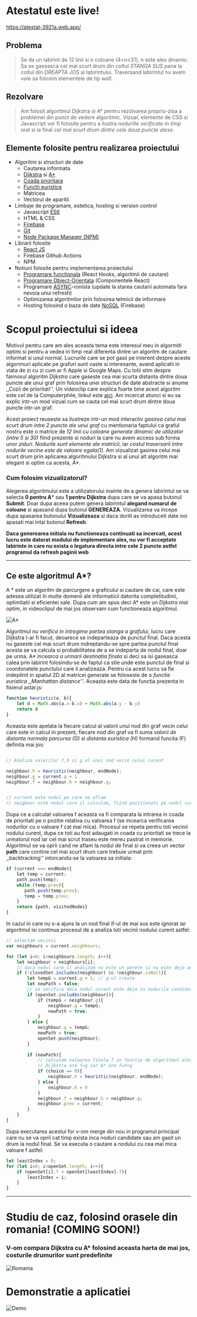 # Atestatul este live!

https://atestat-3921a.web.app/

## Problema 
> Se da un labirint de 12 linii si n coloane (4<n<31), n este ales dinamic. Sa se gaseasca cel mai scurt drum din coltul _STANGA SUS_ pana la coltul din _DREAPTA JOS_ al labirintului. Traversand labirintul nu avem voie sa folosim elementele de tip _wall_. 

## Rezolvare
> Am folosit algoritmul Dijkstra si A* pentru rezolvarea propriu-zisa a problemei din punct de vedere algoritmic. Vizual, elemente de CSS si Javascript vor fi folosite pentru a ilustra _nodurille verificate in timp real_ si la final _cel mai scurt drum dintre cele doua puncte alese_.

## Elemente folosite pentru realizarea proiectului
* Algoritmi si structuri de date
  * Cautarea informata
  * [Dijkstra](https://ro.wikipedia.org/wiki/Algoritmul_lui_Dijkstra) si [A*](https://en.wikipedia.org/wiki/A*_search_algorithm)
  * [Coada prioritara](https://en.wikipedia.org/wiki/Priority_queue)
  * [Functii euristice](http://software.ucv.ro/~cbadica/ai/cap6.pdf)
  * Matricea
  * Vectorul de aparitii
* Limbaje de programare, estetica, hosting si version control
  * Javascript [ES6](https://www.w3schools.com/js/js_es6.asp)
  * HTML & CSS
  * [Firebase](https://en.wikipedia.org/wiki/Firebase)
  * [Git](https://ro.wikipedia.org/wiki/Git)
  * [Node Package Manager (NPM)](https://en.wikipedia.org/wiki/Npm_(software))
* Librarii folosite
  * [React JS](https://reactjs.org/)
  * Firebase Github Actions
  * NPM
* Notiuni folosite pentru implementarea proiectului
  * [Programare functionala](https://ro.wikipedia.org/wiki/Programare_func%C8%9Bional%C4%83) (React Hooks, algoritmii de cautare)
  * [Programare Obiect-Orientata](https://ro.wikipedia.org/wiki/Programare_orientat%C4%83_pe_obiecte) (Componentele React)
  * Programare [ASYNC](https://en.wikipedia.org/wiki/Asynchrony_(computer_programming))-ronista (update la starea cautarii automata fara nevoia unui refresh)
  * Optimizarea algoritmilor prin folosirea tehnicii de informare 
  * Hosting folosind o baza de date [NoSQL](https://en.wikipedia.org/wiki/NoSQL) (Firebase)


# Scopul proiectului si ideea 

Motivul pentru care am ales aceasta tema este interesul meu in algormiti optimi si pentru a vedea in timp real diferenta dintre un algoritm de cautare informat si unul normal.
Lucrurile care se pot gasii pe interent despre aceste algorimuri aplicate pe grafuri sunt vaste si interesante, avand aplicatii in viata de zi cu zi cum ar fi Apple si Google Maps. Cu totii stim despre faimosul algoritm _Dijkstra_ care gaseste cea mai scurta distanta dintre doua puncte ale unui graf prin folosirea unei structuri de date abstracte si anume ,,Cozii de prioritati''. Un videoclip care explica foarte bine acest algoritm este cel de la Computerphile, linkul este [aici](https://www.youtube.com/watch?v=GazC3A4OQTE). Am incercat atunci si eu sa explic intr-un mod vizual cum se cauta cel mai scurt drum dintre doua puncte intr-un graf.

Acest proiect reuseste sa ilustreze intr-un mod interactiv _gasirea celui mai scurt drum intre 2 puncte ale unui graf_ cu mentionaria faptului ca graful nostru este o matrice de _12 linii cu coloane generate dinamic de utilizator (intre 5 si 30)_ fiind prezente si noduri la care nu avem access sub forma unor _ziduri_. _Nodurile sunt elemente ale matricii_, iar _costul traversarii intre nodurile vecine este de valoare egala(1)_. Am vizualizat gasirea celui mai scurt drum prin aplicarea algoritmului Dijkstra si al unui alt algoritm mai elegant si optim ca acesta, A*. 

### Cum folosim vizualizatorul?
Alegerea algoritmului este a utilizatorului inainte de a genera labirintul se va selecta **0 pentru A*** sau **1 pentru Dijkstra** dupa care se va apasa butonul **Submit**. Doar dupa aceea putem genera labirintul **alegand numarul de coloane** si apasand dupa butonul **GENEREAZA**. Vizualizarea va incepe dupa apasarea butonului **Vizualizeaza** si daca doriti as introduceti date noi apasati mai intai butonul **Refresh**.

__Daca generearea initiala nu functioneaza **continuati sa incercati**, acest lucru este datorat modului de implementare ales, nu vor fi acceptate labirinte in care nu exista o legatura directa intre cele 2 puncte astfel programul da refresh paginii web__ 


***
Ce este algoritmul A*?
---
A * este un algoritm de parcurgere a graficului si cautare de cai, care este adesea utilizat în multe domenii ale informaticii datorita completitudinii, optimitatii si eficientei sale. Dupa cum am spus deci A* este un _Dijkstra mai optim_, in videoclipul de mai jos observam cum functioneaza algoritmul.

![A*](https://upload.wikimedia.org/wikipedia/commons/9/98/AstarExampleEn.gif)

Algoritmul _nu verifica in intregime partea stanga a grafului_, lucru care Dijkstra l-ar fi facut, deoarece se indeparteaza de punctul final. Daca acesta nu gaseste cel mai scurt drum indreptandu-se spre partea punctul final acesta se va calcula si probabilitatea de a se indeparta de nodul final, doar pe urma. A* _incearca a urmarii destinatia finala_ si deci sa isi gaseasca calea prin labirint folosindu-se de faptul ca stie unde este punctul de final si coordonatele punctului care il analizeaza. Pentru ca acest lucru sa fie indeplinit in spatiul 2D al matricei generate se foloseste de o _functie euristica ,,Manhattan distance''_. Aceasta este data de functia prezenta in fisierul astar.js: 

```JavaScript
function heuristic(a, b){
    let d = Math.abs(a.x-b.x) + Math.abs(a.y - b.y)
    return d
}
```

Aceasta este apelata la fiecare calcul al valorii unui nod din graf vecin celui care este in calcul in prezent, fiecare nod din graf va fi suma _valorii de distanta normala parcursa (G)_ si _distanta euristica (H)_ formand funcita (F) definita mai jos:

```JavaScript

// Analiza valorilor f,h si g al unui nod vecin celui curent

neighbour.h = heuristic(neighbour, endNode);
neighbour.g = current.g + 1
neighbour.f = neighbour.h + neighbour.g;


// current este nodul pe care ne aflam
// neigbour este nodul care il calculam, fiind pozitionati pe nodul current

```
Dupa ce a calculat valoarea f aceasta va fi comparata la intrarea in coada de prioritati pe o pozitie relativa cu valoarea f (se incearca verificarea nodurilor cu o valoare f cat mai mica). Procesul se repeta pentru toti vecinii nodului curent, dupa ce toti au fost adaugati in coada cu prioritati se trece la urmatorul nod iar cel mai scrut traseu este mereu pastrat in memorie. Algoritmul se va oprii cand ne aflam la nodul de final si va creea un vector __path__ care contine cel mai scurt drum care trebuie urmat prin ,,backtracking'' intorcandu-se la valoarea sa initiala:

```JavaScript
if (current === endNode){
    let temp = current;
    path.push(temp);
    while (temp.prev){
       path.push(temp.prev);
       temp = temp.prev;
    }
    return {path, visitedNodes}
}
```

In cazul in care nu s-a ajuns la un nod final if-ul de mai sus este ignorat iar algoritmul isi continua procesul de a analiza toti vecinii nodului curent astfel:
```JavaScript
// selectam vecinii
var neighbours = current.neighbours;

for (let i=0; i<neighbours.length; i++){
    let neighbour = neighbours[i];
    // daca nodul care il analizam nu este un perete si nu este deja analizat continuam
    if (!closedSet.includes(neighbour) && !neighbour.isWall){
        let tempG = current.g + 1; // g-ul creste
        let newPath = false;
        // se verifica daca nodul curent este deja in nodurile candidate pentru a fi cel mai scurt drum
        if (openSet.includes(neighbour)){
            if (tempG < neighbour.g){
                neighbour.g = tempG;
                newPath = true;
            } 
        } else {
            neighbour.g = tempG;
            newPath = true; 
            openSet.push(neighbour);
        }
        
        if (newPath){
            // calculam valoarea finala f in functie de algoritmul ales
            // Dijkstra are f=g iar A* are f=h+g
            if (choice == 0){
                neighbour.h = heuristic(neighbour, endNode);
            } else {
                neighbour.h = 0
            }
            neighbour.f = neighbour.h + neighbour.g;
            neighbour.prev = current;
        }
    }
}

```
Dupa executarea acestui for v-om merge din nou in programul principal care nu se va oprii cat timp exista inca noduri candidate sau am gasit un drum la nodul final. Se va executa o cautare a nodului cu cea mai mica valoare f astfel:
```JavaScript
let leastIndex = 0;
for (let i=0; i<openSet.length; i++){
    if (openSet[i].f < openSet[leastIndex].f){
        leastIndex = i;
    }
}
```

***

# Studiu de caz, folosind orasele din romania! (COMING SOON!)
### V-om compara Dijkstra cu A* folosind aceasta harta de mai jos, costurile drumurilor sunt predefinite
![Romania](https://i.imgur.com/shfmL8O.jpg)



# Demonstratie a aplicatiei
![Demo](https://user-images.githubusercontent.com/63779353/137626930-840d7a8b-1068-46c9-860e-2fb1b81a609b.gif)

